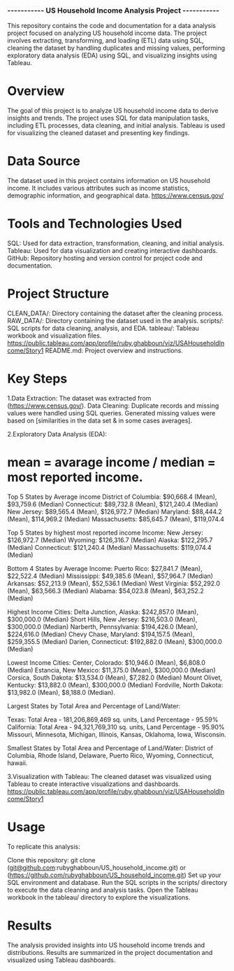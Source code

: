 ### ----------- US Household Income Analysis Project -----------
This repository contains the code and documentation for a data analysis project focused on analyzing US household income data. The project involves extracting, transforming, and loading (ETL) data using SQL, cleaning the dataset by handling duplicates and missing values, performing exploratory data analysis (EDA) using SQL, and visualizing insights using Tableau.

# Overview
The goal of this project is to analyze US household income data to derive insights and trends. The project uses SQL for data manipulation tasks, including ETL processes, data cleaning, and initial analysis. Tableau is used for visualizing the cleaned dataset and presenting key findings.

# Data Source
The dataset used in this project contains information on US household income. It includes various attributes such as income statistics, demographic information, and geographical data.
https://www.census.gov/

# Tools and Technologies Used
SQL: Used for data extraction, transformation, cleaning, and initial analysis.
Tableau: Used for data visualization and creating interactive dashboards.
GitHub: Repository hosting and version control for project code and documentation.

# Project Structure
CLEAN_DATA/: Directory containing the dataset after the cleaning process.
RAW_DATA/: Directory containing the dataset used in the analysis.
scripts/: SQL scripts for data cleaning, analysis, and EDA.
tableau/: Tableau workbook and visualization files. https://public.tableau.com/app/profile/ruby.ghabboun/viz/USAHouseholdIncome/Story1
README.md: Project overview and instructions.

# Key Steps
1.Data Extraction: The dataset was extracted from (https://www.census.gov/).
Data Cleaning: Duplicate records and missing values were handled using SQL queries. Generated missing values were based on [similarities in the data set & in some cases averages].

2.Exploratory Data Analysis (EDA):
# mean = avarage income / median = most reported income.
Top 5 States by Average income
District of Columbia: $90,668.4 (Mean), $93,759.6 (Median)
Connecticut: $89,732.8 (Mean), $121,240.4 (Median)
New Jersey: $89,565.4 (Mean), $126,972.7 (Median)
Maryland: $88,444.2 (Mean), $114,969.2 (Median)
Massachusetts: $85,645.7 (Mean), $119,074.4 

Top 5 States by highest most reported income Income:
New Jersey: $126,972.7 (Median)
Wyoming: $126,316.7 (Median)
Alaska: $122,295.7 (Median)
Connecticut: $121,240.4 (Median)
Massachusetts: $119,074.4 (Median)

Bottom 4 States by Average Income:
Puerto Rico: $27,841.7 (Mean), $22,522.4 (Median)
Mississippi: $49,385.6 (Mean), $57,964.7 (Median)
Arkansas: $52,213.9 (Mean), $52,536.1 (Median)
West Virginia: $52,292.0 (Mean), $63,566.3 (Median)
Alabama: $54,023.8 (Mean), $63,252.2 (Median)

Highest Income Cities:
Delta Junction, Alaska: $242,857.0 (Mean), $300,000.0 (Median)
Short Hills, New Jersey: $216,503.0 (Mean), $300,000.0 (Median)
Narberth, Pennsylvania: $194,426.0 (Mean), $224,616.0 (Median)
Chevy Chase, Maryland: $194,157.5 (Mean), $259,355.5 (Median)
Darien, Connecticut: $192,882.0 (Mean), $300,000.0 (Median)

Lowest Income Cities:
Center, Colorado: $10,946.0 (Mean), $6,808.0 (Median)
Estancia, New Mexico: $11,375.0 (Mean), $300,000.0 (Median)
Corsica, South Dakota: $13,534.0 (Mean), $7,282.0 (Median)
Mount Olivet, Kentucky: $13,882.0 (Mean), $300,000.0 (Median)
Fordville, North Dakota: $13,982.0 (Mean), $8,188.0 (Median).

Largest States by Total Area and Percentage of Land/Water:

Texas: Total Area - 181,206,869,469 sq. units, Land Percentage - 95.59%
California: Total Area - 94,321,769,310 sq. units, Land Percentage - 95.90%
Missouri, Minnesota, Michigan, Illinois, Kansas, Oklahoma, Iowa, Wisconsin.

Smallest States by Total Area and Percentage of Land/Water:
District of Columbia, Rhode Island, Delaware, Puerto Rico, Wyoming, Connecticut, hawaii.

3.Visualization with Tableau: The cleaned dataset was visualized using Tableau to create interactive visualizations and dashboards.
https://public.tableau.com/app/profile/ruby.ghabboun/viz/USAHouseholdIncome/Story1

# Usage
To replicate this analysis:

Clone this repository: git clone (git@github.com:rubyghabboun/US_household_income.git) or (https://github.com/rubyghabboun/US_household_income.git)
Set up your SQL environment and database.
Run the SQL scripts in the scripts/ directory to execute the data cleaning and analysis tasks.
Open the Tableau workbook in the tableau/ directory to explore the visualizations.

# Results
The analysis provided insights into US household income trends and distributions. Results are summarized in the project documentation and visualized using Tableau dashboards.
